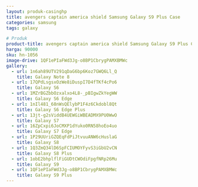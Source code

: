 ```yaml
---
layout: produk-casinghp
title: avengers captain america shield Samsung Galaxy S9 Plus Case
categories: samsung
tags: galaxy

# Produk
product-title: avengers captain america shield Samsung Galaxy S9 Plus Case
harga: 90000
sku: hn-1056
image-drive: 1QF1ePIaFWd3Jg-o8BP1CbrygPAMXBMWc
gallery:
  - url: 1n6ah89UTV291qDaG6bp6Koz7GWQ6Ll_Q
    title: Galaxy Note 8
  - url: 17QPdLsgsxOzWe8iDuspI7D4fTKf4cPo6
    title: Galaxy S6
  - url: 1MZrBGZbbOzxalxo4L8-_pBIgwZkYegWW
    title: Galaxy S6 Edge
  - url: 1nIl481_68nWsQElybP1F4z6Ckdobl8Qt
    title: Galaxy S6 Edge Plus
  - url: 13jt-g2sViddB4UEWGiWBEADMX9PU0WwO
    title: Galaxy S7
  - url: 16ZpCxpi6JoCMXP1dYuko0RN58hoEo4uo
    title: Galaxy S7 Edge
  - url: 1P29UUriGZQEqFdPiJtvuuANW6cHuslaG
    title: Galaxy S8
  - url: 1Q3ZmQ34lD6SpFCIUMOYFyvS3iGbU2vCN
    title: Galaxy S8 Plus
  - url: 1obE2bhplflFiGUDtCWOdiFpgfNRp26Mu
    title: Galaxy S9
  - url: 1QF1ePIaFWd3Jg-o8BP1CbrygPAMXBMWc
    title: Galaxy S9 Plus
---
```

